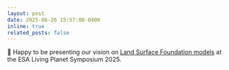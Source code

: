 ```yaml
---
layout: post
date: 2025-06-26 15:57:00-0400
inline: true
related_posts: false
---
```


:satellite: Happy to be presenting our vision on [Land Surface Foundation models](https://lps25.esa.int/programme/programme-session/?id=954D4F1E-F4FF-49E7-9C0A-2BBA9300BC44&presentationId=580D0FA4-1923-4BB7-9E3F-9C86E2BD4AF0) at the ESA Living Planet Symposium 2025.


